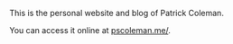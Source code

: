 This is the personal website and blog of Patrick Coleman.

You can access it online at [pscoleman.me/](https://pscoleman.me/).
